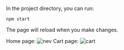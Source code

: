 In the project directory, you can run:

`npm start`

The page will reload when you make changes.

Home page:
![nev](https://user-images.githubusercontent.com/114073036/221681942-0a3d3d1d-94ed-45c1-ae8c-a7ac868b38b9.png)
Cart page:
![cart](https://user-images.githubusercontent.com/114073036/221682101-c7624e14-a4b9-4f66-98b7-93d4e475c08a.png)
